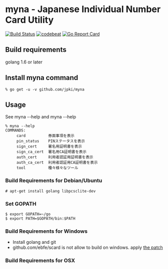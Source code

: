 myna - Japanese Individual Number Card Utility
==============================================

[![Build Status](https://travis-ci.org/jpki/myna.svg?branch=master)](https://travis-ci.org/jpki/myna)
[![codebeat](https://codebeat.co/badges/0bbab46f-5683-4848-92e7-eed36e660b0f)](https://codebeat.co/projects/github-com-jpki-myna-master)
[![Go Report Card](https://goreportcard.com/badge/jpki/myna)](https://goreportcard.com/report/jpki/myna)

## Build requirements
golang 1.6 or later

## Install myna command

~~~
% go get -u -v github.com/jpki/myna
~~~

## Usage

See myna --help and myna <subcommand> --help

~~~
% myna --help
COMMANDS:
     card          券面事項を表示
     pin_status    PINステータスを表示
     sign_cert     署名用証明書を表示
     sign_ca_cert  署名用CA証明書を表示
     auth_cert     利用者認証用証明書を表示
     auth_ca_cert  利用者認証用CA証明書を表示
     tool          種々様々なツール
~~~


### Build Requirements for Debian/Ubuntu

~~~
# apt-get install golang libpcsclite-dev
~~~

### Set GOPATH
~~~
$ export GOPATH=~/go
$ export PATH=$GOPATH/bin:$PATH
~~~

### Build Requirements for Windows

- Install golang and git
- github.com/ebfe/scard is not allow to build on windows. apply [the patch](https://github.com/ebfe/scard/pull/3)

### Build Requirements for OSX

